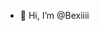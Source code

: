 - 👋 Hi, I’m @Bexiiii

<!---
Bexiiii/Bexiiii is a ✨ special ✨ repository because its `README.md` (this file) appears on your GitHub profile.
You can click the Preview link to take a look at your changes.
--->
